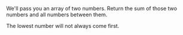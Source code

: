 <p>We'll pass you an array of two numbers. Return the sum of those two numbers and all numbers between them.</p>

<p>The lowest number will not always come first.</p>
